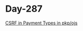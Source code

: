 # Day-287


[CSRF in Payment Types in pkp/ojs](https://huntr.dev/bounties/c99279c1-709a-4e7b-a042-010c2bb44d6b/)
